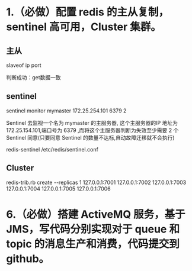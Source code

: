 # 1.（必做）配置 redis 的主从复制，sentinel 高可用，Cluster 集群。

## 主从

slaveof ip port

判断成功：get数据一致

## sentinel

sentinel monitor mymaster 172.25.254.101 6379 2

Sentinel 去监视一个名为 mymaster 的主服务器, 这个主服务器的IP 地址为 172.25.154.101,端口号为 6379 ,而将这个主服务器判断为失效至少需要 2 个 Sentinel 同意(只要同意 Sentinel 的数量不达标,自动故障迁移就不会执行)

redis-sentinel /etc/redis/sentinel.conf

## Cluster

redis-trib.rb create --replicas 1 127.0.0.1:7001 127.0.0.1:7002 127.0.0.1:7003 127.0.0.1:7004 127.0.0.1:7005 127.0.0.1:7006

# 6.（必做）搭建 ActiveMQ 服务，基于 JMS，写代码分别实现对于 queue 和 topic 的消息生产和消费，代码提交到 github。

